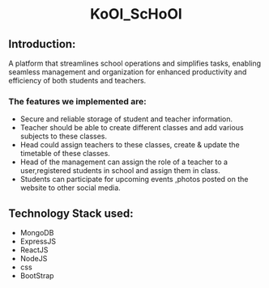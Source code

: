 <h1 align="center">KoOl_ScHoOl</h1> 

<p align="center"> 

</p> 

  
## Introduction: 

  
A platform that streamlines school operations and simplifies tasks, enabling seamless management and organization for enhanced productivity and efficiency of both students and teachers.
 

### The features we implemented are: 

* Secure and reliable storage of student and teacher information.
* Teacher should be able to create different classes and add various subjects to these classes.
* Head could assign teachers to these classes, create & update the timetable of these classes.
* Head of the management can assign the role of a teacher to a user,registered students in school and assign them in class.
* Students can participate for upcoming events ,photos posted on the website to other social media.

## Technology Stack used: 
* MongoDB
* ExpressJS
* ReactJS
* NodeJS
* css
* BootStrap


